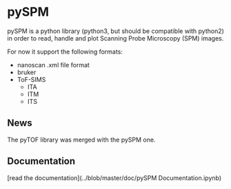 # pySPM
pySPM is a python library (python3, but should be compatible with python2) in order to read, handle and plot Scanning Probe Microscopy (SPM) images.

For now it support the following formats:
* nanoscan .xml file format
* bruker
* ToF-SIMS
	* ITA
	* ITM
	* ITS


## News

The pyTOF library was merged with the pySPM one.

## Documentation
[read the documentation](../blob/master/doc/pySPM Documentation.ipynb)
